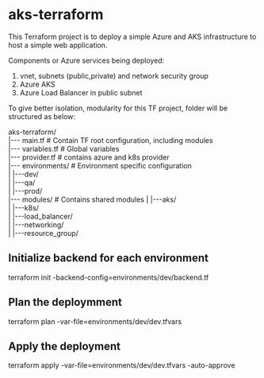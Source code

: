 # aks-terraform
This Terraform project is to deploy a simple Azure and AKS infrastructure to host a simple web application.

Components or Azure services being deployed:
1. vnet, subnets (public,private) and network security group
2. Azure AKS
3. Azure Load Balancer in public subnet

To give better isolation, modularity for this TF project, folder will be structured as below:

aks-terraform/  
|--- main.tf    # Contain TF root configuration, including modules  
|--- variables.tf # Global variables  
|--- provider.tf # contains azure and k8s provider  
|--- environments/ # Environment specific configuration  
| |---dev/  
| |---qa/  
| |---prod/  
|--- modules/ # Contains shared modules
| |---aks/  
| |---k8s/  
| |---load_balancer/  
| |---networking/  
| |---resource_group/  



## Initialize backend for each environment  
terraform init -backend-config=environments/dev/backend.tf  

## Plan the deploymment
terraform plan -var-file=environments/dev/dev.tfvars

## Apply the deployment
terraform apply -var-file=environments/dev/dev.tfvars -auto-approve
